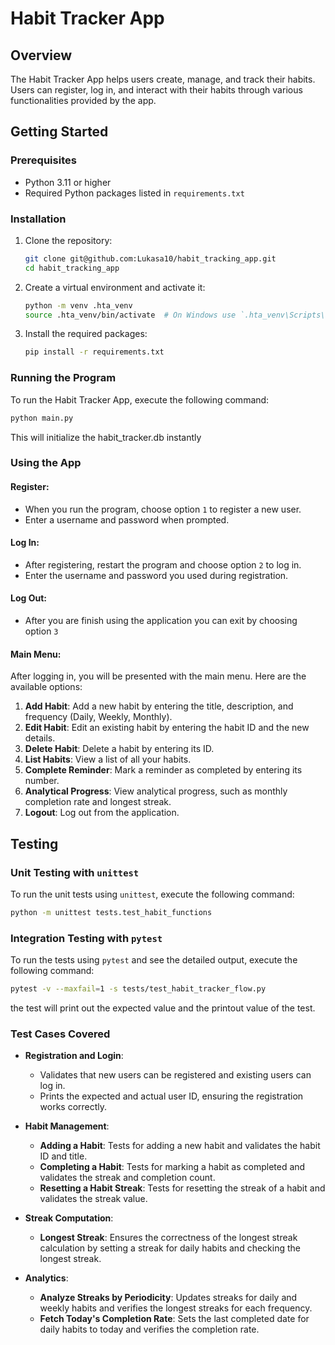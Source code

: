 # Habit Tracker App

## Overview

The Habit Tracker App helps users create, manage, and track their habits. Users can register, log in, and interact with their habits through various functionalities provided by the app.

## Getting Started

### Prerequisites

- Python 3.11 or higher
- Required Python packages listed in `requirements.txt`

### Installation

1. Clone the repository:
    ```bash
    git clone git@github.com:Lukasa10/habit_tracking_app.git
    cd habit_tracking_app
    ```

2. Create a virtual environment and activate it:
    ```bash
    python -m venv .hta_venv
    source .hta_venv/bin/activate  # On Windows use `.hta_venv\Scripts\activate`
    ```

3. Install the required packages:
    ```bash
    pip install -r requirements.txt
    ```

### Running the Program

To run the Habit Tracker App, execute the following command:

```bash
python main.py
```

This will initialize the habit_tracker.db instantly

### Using the App

#### Register:

- When you run the program, choose option `1` to register a new user.
- Enter a username and password when prompted.

#### Log In:

- After registering, restart the program and choose option `2` to log in.
- Enter the username and password you used during registration.

#### Log Out:

- After you are finish using the application you can exit by choosing option `3`

#### Main Menu:

After logging in, you will be presented with the main menu. Here are the available options:
1. **Add Habit**: Add a new habit by entering the title, description, and frequency (Daily, Weekly, Monthly).
2. **Edit Habit**: Edit an existing habit by entering the habit ID and the new details.
3. **Delete Habit**: Delete a habit by entering its ID.
4. **List Habits**: View a list of all your habits.
5. **Complete Reminder**: Mark a reminder as completed by entering its number.
6. **Analytical Progress**: View analytical progress, such as monthly completion rate and longest streak.
7. **Logout**: Log out from the application.

## Testing

### Unit Testing with `unittest`

To run the unit tests using `unittest`, execute the following command:

```bash
python -m unittest tests.test_habit_functions
```
### Integration Testing with `pytest`

To run the tests using `pytest` and see the detailed output, execute the following command:

```bash
pytest -v --maxfail=1 -s tests/test_habit_tracker_flow.py
```
the test will print out the expected value and the printout value of the test.

### Test Cases Covered

- **Registration and Login**:
  - Validates that new users can be registered and existing users can log in.
  - Prints the expected and actual user ID, ensuring the registration works correctly.
  
- **Habit Management**:
  - **Adding a Habit**: Tests for adding a new habit and validates the habit ID and title.
  - **Completing a Habit**: Tests for marking a habit as completed and validates the streak and completion count.
  - **Resetting a Habit Streak**: Tests for resetting the streak of a habit and validates the streak value.
  
- **Streak Computation**:
  - **Longest Streak**: Ensures the correctness of the longest streak calculation by setting a streak for daily habits and checking the longest streak.
  
- **Analytics**:
  - **Analyze Streaks by Periodicity**: Updates streaks for daily and weekly habits and verifies the longest streaks for each frequency.
  - **Fetch Today's Completion Rate**: Sets the last completed date for daily habits to today and verifies the completion rate.
